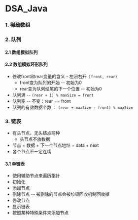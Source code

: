 # DSA_Java

### 1. 稀疏数组

### 2. 队列

#### 2.1 数组模拟队列

#### 2.2 数组模拟环形队列

- 修改front和rear变量的含义 - 左闭右开` [front, rear)`
  - front变为队列的开始 -- 初始为0
  - rear变为队列结尾的下一个位置 -- 初始为0
- 队列满 -- `(rear + 1) % maxSize = front`
- 队列空 -- 不变：rear == front
- 队列的有效数据个数 ： `(rear + maxSize - front) % maxSize`

### 3. 链表

- 有头节点、无头结点两种
  - 头节点不放数据
- 节点 = 数据 + 下一个节点地址 = data + next
- 各个节点不一定连续

#### 3.1 单链表

- 使用辅助节点来遍历指针
- 初始化
- 添加节点
- 删除节点 -- 被删除的节点会被垃圾回收机制回收掉
- 修改节点
- 显示链表
- 按照某种特殊条件来添加节点



